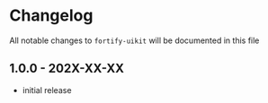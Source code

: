 # Changelog

All notable changes to `fortify-uikit` will be documented in this file

## 1.0.0 - 202X-XX-XX

- initial release
